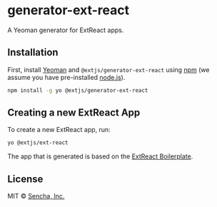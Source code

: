 # generator-ext-react 
A Yeoman generator for ExtReact apps.

## Installation

First, install [Yeoman](http://yeoman.io) and `@extjs/generator-ext-react` using [npm](https://www.npmjs.com/) (we assume you have pre-installed [node.js](https://nodejs.org/)).

```bash
npm install -g yo @extjs/generator-ext-react
```

## Creating a new ExtReact App

To create a new ExtReact app, run:

```bash
yo @extjs/ext-react
```

The app that is generated is based on the [ExtReact Boilerplate](https://github.com/sencha/extjs-reactor/tree/master/packages/reactor-boilerplate).

## License

MIT © [Sencha, Inc.]()

